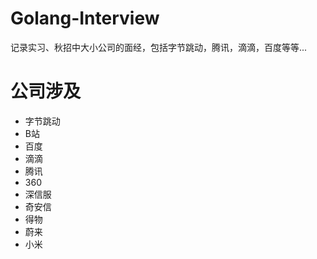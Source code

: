 # 

# Golang-Interview
记录实习、秋招中大小公司的面经，包括字节跳动，腾讯，滴滴，百度等等...

# 公司涉及
- 字节跳动
- B站
- 百度
- 滴滴
- 腾讯
- 360
- 深信服
- 奇安信
- 得物
- 蔚来
- 小米
